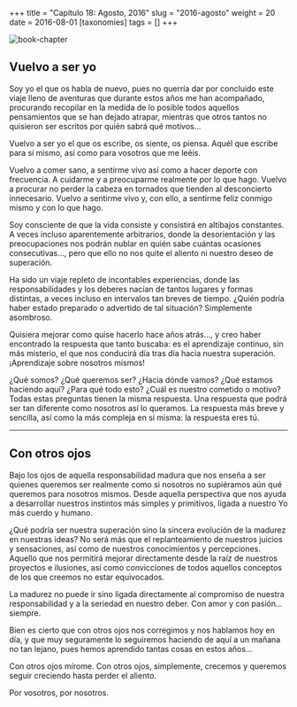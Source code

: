 +++
title = "Capítulo 18: Agosto, 2016"
slug = "2016-agosto"
weight = 20
date = 2016-08-01
[taxonomies]
tags = []
+++

![book-chapter](/images/book/oeur/18.jpg)

## Vuelvo a ser yo

Soy yo el que os habla de nuevo, pues no querría dar por concluido este viaje lleno de aventuras que durante estos años me han acompañado, procurando recopilar en la medida de lo posible todos aquellos pensamientos que se han dejado atrapar, mientras que otros tantos no quisieron ser escritos por quién sabrá qué motivos…

Vuelvo a ser yo el que os escribe, os siente, os piensa. Aquél que escribe para sí mismo, así como para vosotros que me leéis.

Vuelvo a comer sano, a sentirme vivo así como a hacer deporte con frecuencia. A cuidarme y a preocuparme realmente por lo que hago. Vuelvo a procurar no perder la cabeza en tornados que tienden al desconcierto innecesario. Vuelvo a sentirme vivo y, con ello, a sentirme feliz conmigo mismo y con lo que hago.

Soy consciente de que la vida consiste y consistirá en altibajos constantes. A veces incluso aparentemente arbitrarios, donde la desorientación y las preocupaciones nos podrán nublar en quién sabe cuántas ocasiones consecutivas…, pero que ello no nos quite el aliento ni nuestro deseo de superación.

Ha sido un viaje repleto de incontables experiencias, donde las responsabilidades y los deberes nacían de tantos lugares y formas distintas, a veces incluso en intervalos tan breves de tiempo. ¿Quién podría haber estado preparado o advertido de tal situación? Simplemente asombroso.

Quisiera mejorar como quise hacerlo hace años atrás…, y creo haber encontrado la respuesta que tanto buscaba: es el aprendizaje continuo, sin más misterio, el que nos conducirá día tras día hacia nuestra superación. ¡Aprendizaje sobre nosotros mismos!

¿Qué somos? ¿Qué queremos ser? ¿Hacia dónde vamos? ¿Qué estamos haciendo aquí? ¿Para qué todo esto? ¿Cuál es nuestro cometido o motivo? Todas estas preguntas tienen la misma respuesta. Una respuesta que podrá ser tan diferente como nosotros así lo queramos. La respuesta más breve y sencilla, así como la más compleja en sí misma: la respuesta eres tú.

---

## Con otros ojos

Bajo los ojos de aquella responsabilidad madura que nos enseña a ser quienes queremos ser realmente como si nosotros no supiéramos aún qué queremos para nosotros mismos. Desde aquella perspectiva que nos ayuda a desarrollar nuestros instintos más simples y primitivos, ligada a nuestro Yo más cuerdo y humano.

¿Qué podría ser nuestra superación sino la sincera evolución de la madurez en nuestras ideas? No será más que el replanteamiento de nuestros juicios y sensaciones, así como de nuestros conocimientos y percepciones. Aquello que nos permitirá mejorar directamente desde la raíz de nuestros proyectos e ilusiones, así como convicciones de todos aquellos conceptos de los que creemos no estar equivocados.

La madurez no puede ir sino ligada directamente al compromiso de nuestra responsabilidad y a la seriedad en nuestro deber. Con amor y con pasión... siempre.

Bien es cierto que con otros ojos nos corregimos y nos hablamos hoy en día, y que muy seguramente lo seguiremos haciendo de aquí a un mañana no tan lejano, pues hemos aprendido tantas cosas en estos años...

Con otros ojos mírome. Con otros ojos, simplemente, crecemos y queremos seguir creciendo hasta perder el aliento.

Por vosotros, por nosotros.
